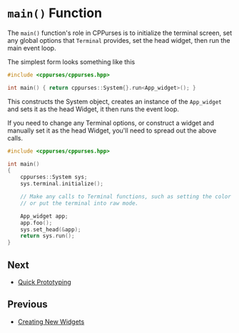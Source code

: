 # `main()` Function

The `main()` function's role in CPPurses is to initialize the terminal screen,
set any global options that `Terminal` provides, set the head widget, then run the
main event loop.

The simplest form looks something like this

```cpp
#include <cppurses/cppurses.hpp>

int main() { return cppurses::System{}.run<App_widget>(); }
```

This constructs the System object, creates an instance of the `App_widget` and
sets it as the head Widget, it then runs the event loop.

If you need to change any Terminal options, or construct a widget and manually
set it as the head Widget, you'll need to spread out the above calls.

```cpp
#include <cppurses/cppurses.hpp>

int main()
{
    cppurses::System sys;
    sys.terminal.initialize();

    // Make any calls to Terminal functions, such as setting the color palette,
    // or put the terminal into raw mode.

    App_widget app;
    app.foo();
    sys.set_head(&app);
    return sys.run();
}
```

## Next

- [Quick Prototyping](quick-prototyping.md)

## Previous

- [Creating New Widgets](creating-new-widgets.md)
